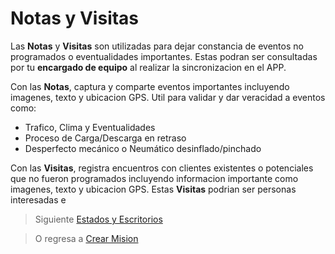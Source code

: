 # Notas y Visitas

Las **Notas** y **Visitas** son utilizadas para dejar constancia de eventos no programados o eventualidades importantes. Estas podran ser consultadas por tu **encargado de equipo** al realizar la sincronizacion en el APP.


Con las **Notas**, captura y comparte eventos importantes incluyendo imagenes, texto y ubicacion GPS. Util para validar y dar veracidad a eventos como:

 - Trafico, Clima y Eventualidades 
 - Proceso de Carga/Descarga en retraso 
 - Desperfecto mecánico o Neumático desinflado/pinchado

Con las **Visitas**, registra encuentros con clientes existentes o potenciales que no fueron programados incluyendo informacion importante como imagenes, texto y ubicacion GPS. Estas **Visitas** podrian ser personas interesadas e

> Siguiente [Estados y Escritorios](/v1/app-movil/estado_escritorios.html)

> O regresa a [Crear Mision](/v1/app-movil/misiones.html)
<!--stackedit_data:
eyJoaXN0b3J5IjpbMjE0MzIyMzkxNiw3MDcxMTA2MDddfQ==
-->